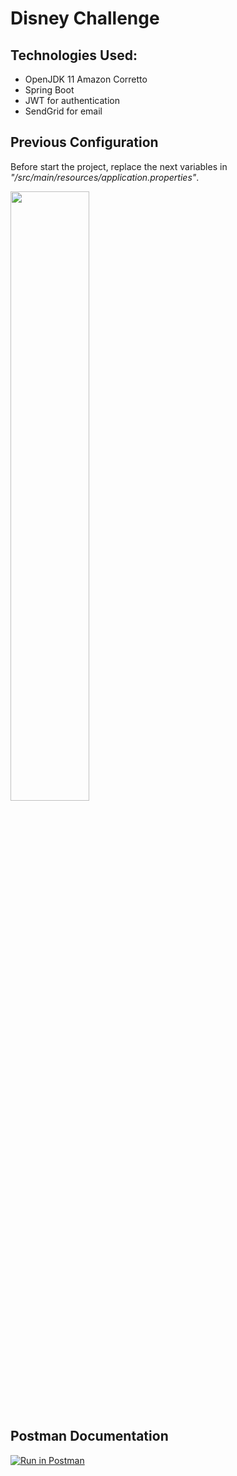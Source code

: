 # Disney Challenge

## Technologies Used:

* OpenJDK 11 Amazon Corretto
* Spring Boot
* JWT for authentication
* SendGrid for email

## Previous Configuration
Before start the project, replace the next variables
in *"/src/main/resources/application.properties"*.

<img src="https://i.imgur.com/3fiKd9P.png" width="50%">

## Postman Documentation
[![Run in Postman](https://run.pstmn.io/button.svg)](https://app.getpostman.com/run-collection/18629492-edf40a1e-8fb6-4202-8a34-a5ff53aab68c?action=collection%2Ffork&collection-url=entityId%3D18629492-edf40a1e-8fb6-4202-8a34-a5ff53aab68c%26entityType%3Dcollection%26workspaceId%3D42b98d71-6a03-4a3f-9d3d-7d8dff1f9681)
